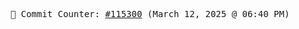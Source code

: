 <p align="center">
    <samp>
        📮 Commit Counter: <a href="https://github.com/Javascript-void0/Javascript-void0/commits/main">#115300</a> (March 12, 2025 @ 06:40 PM)
    </samp>
</p>